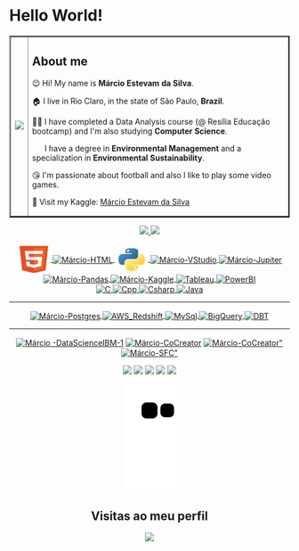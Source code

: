 <h1>Hello World!</h1>
<p align="center"><table border="2">
  <tr>
    <td><p align="left"><img        src=https://static.wixstatic.com/media/fa559d_fa2cf4ccc63e4aa6b4139bd9fd83a54c~mv2.jpg/v1/crop/x_74,y_0,w_550,h_595/fill/w_215,h_232,al_c,q_80,usm_0.66_1.00_0.01/marcio.webp">     </p></td>
    <td>
    <p align="center"><h2>About me</h2></p>
      <p align="left">😉 Hi! My name is <b>Márcio Estevam da Silva</b>.</p>
      <p align="left">🏠 I live in Rio Claro, in the state of São Paulo, <b>Brazil</b>.</p>
    <p align="letf">🧑‍🎓 I have completed a Data Analysis course (@ Resília Educação bootcamp) and I'm also studying <b>Computer Science</b>.</p>
      <p align="left">&nbsp &nbsp &nbsp I have a degree in <b>Environmental Management</b> and a specialization in <b>Environmental Sustainability</b>.</p>
    <p align="left">😘 I'm passionate about football and also I like to play some video games.</p>
      <p align="left">🔭 Visit my Kaggle: <a href="https://www.kaggle.com/mrcioestevamdasilva" target="_blank" rel="noopener noreferrer">Márcio Estevam da Silva</a></p>
    </td>
  </tr>
</table></p>
<div align="center">
  
  <a href="https://github.com/Mestevam1976">
  <img height="160em" src="https://github-readme-stats.vercel.app/api?username=Mestevam1976&show_icons=true&theme=dark&include_all_commits=true&count_private=true"/>
  <img height="160em" src="https://github-readme-stats.vercel.app/api/top-langs/?username=Mestevam1976&layout=compact&langs_count=7&theme=dark"/>
    
</div>
  
<div style="display: inline_block" align="center"><br>
  
  <img align="center" alt="Márcio-HTML" height="50" width="60" src="https://raw.githubusercontent.com/devicons/devicon/master/icons/html5/html5-original.svg">
  <img align="center" alt="Márcio-HTML" height="50" width="60" src="https://static.wixstatic.com/media/fa559d_2872f7e9c8224470878783922c5a4048~mv2.png/v1/fill/w_175,h_175,al_c,q_85,usm_0.66_1.00_0.01/kisspng-computer-icons-pro-git-portable-network-graphics-i-git-book-pro-git-app-app-5b8054.webp">
  <img align="center" alt="Márcio-Python" height="50" width="60" src="https://raw.githubusercontent.com/devicons/devicon/master/icons/python/python-original.svg">
  <img align="center" alt="Márcio-VStudio" height="50" width="60"img src="https://cdn.jsdelivr.net/gh/devicons/devicon/icons/visualstudio/visualstudio-plain.svg" />
  <img align="center" alt="Márcio-Jupiter" height="50" width="60" img src="https://cdn.jsdelivr.net/gh/devicons/devicon/icons/jupyter/jupyter-original-wordmark.svg"/>
      <img align="center" alt="Márcio-Pandas" height="80" width="80" src="https://pandas.pydata.org/static/img/pandas_secondary.svg">
      <img align="center" alt="Márcio-Kaggle" height="60" width="100" src="https://static.wixstatic.com/media/fa559d_e059e61d8b71406c832b1e29e81b6dd4~mv2.png/v1/fill/w_196,h_89,al_c,q_85,usm_0.66_1.00_0.01,enc_auto/pngegg%20(4).png">
      <img align="center" alt="Tableau" height="160" width="140" src="https://jfox.com.br/wp-content/uploads/2020/07/kisspng-tableau-software-computer-software-logo-business-i-solutions-hiq-labs-5ba37fd00080f3.8961677415374417440021.png">
      <img align="center" alt="PowerBI" height="40" width="100" src="https://static.wixstatic.com/media/fa559d_4b495a216e094b78a95a2684a954ad63~mv2.png/v1/fill/w_268,h_67,al_c,q_85,usm_0.66_1.00_0.01,enc_auto/pngegg.png"><br>
<img align="center" alt="C" height="55" width="55" src="https://static.wixstatic.com/media/fa559d_16bfeede5528460eb379f24d3c6ebb14~mv2.png/v1/fill/w_165,h_165,al_c,q_85,usm_0.66_1.00_0.01,enc_auto/5a36954d40bea2_0735336615135266052652.png">
      <img align="center" alt="Cpp" height="55" width="55" src="https://static.wixstatic.com/media/fa559d_91aaceeb98bb4665bbbb6489f24ca2a0~mv2.png/v1/fill/w_165,h_165,al_c,q_85,usm_0.66_1.00_0.01,enc_auto/kisspng-the-c-programming-language-computer-icons-comput-programming-5acadc2e16ef78_280689.png"> 
      <img align="center" alt="Csharp" height="55" width="55" src="https://static.wixstatic.com/media/fa559d_a96dca4c5d01457ea4e92c9c4f212672~mv2.png/v1/fill/w_165,h_165,al_c,q_85,usm_0.66_1.00_0.01,enc_auto/kisspng-c-programming-language-computer-icons-computer-pr-programming-5acadc62277db6_69780.png">
         <img align="center" alt="Java" height="85" width="85" src="https://static.wixstatic.com/media/fa559d_84007e42669f423fb796daba97e07b07~mv2.png/v1/fill/w_166,h_165,al_c,q_85,usm_0.66_1.00_0.01,enc_auto/kisspng-java-runtime-environment-programming-language-prog-java-5b16ff20a1e683_50821417152.png">
      <hr>
      <img align="center" alt="Márcio-Postgres" height="80" width="100" img src="https://static.wixstatic.com/media/fa559d_e8a31db1241d4602b4e4590bd066d1e8~mv2.png/v1/fill/w_207,h_182,al_c,q_85,usm_0.66_1.00_0.01/kisspng-postgresql-database-logo-application-software-comp-iterative-consulting-web-develo.webp">
      <img align="center" alt="AWS_Redshift" height="80" width="150" src="https://static.wixstatic.com/media/fa559d_ee71f759d3554e96810203ee9a4d06a6~mv2.png/v1/fill/w_185,h_104,al_c,q_85,usm_0.66_1.00_0.01,enc_auto/amazon_redshift.png">
      <img align="center" alt="MySql" height="40" width="120" src="https://static.wixstatic.com/media/fa559d_ba51cf10f1a44f1bac8c72310c019ed7~mv2.png/v1/fill/w_186,h_96,al_c,q_85,usm_0.66_1.00_0.01,enc_auto/pngegg%20(1).png">
      <img align="center" alt="BigQuery" height="90" width="90" src="https://static.wixstatic.com/media/fa559d_303d631c64fa4091a24fd3f5c588db77~mv2.png/v1/fill/w_109,h_104,al_c,q_85,usm_0.66_1.00_0.01,enc_auto/pngegg%20(2).png">
      <img align="center" alt="DBT" height="40" width="150" src=https://static.wixstatic.com/media/fa559d_2aa30d0a4ed84649a36bf0881fe051dd~mv2.png/v1/fill/w_147,h_56,al_c,q_85,usm_0.66_1.00_0.01,enc_auto/dbt-logo.png">
  <hr>
  <a href="https://www.credly.com/badges/8a4f9cad-0f92-43cb-bc84-2ad169743411/public_url" target="_blank"><img align="center" alt="Márcio -DataScienceIBM-1" height="95" width="95" img src="https://static.wixstatic.com/media/fa559d_1ef88abf7c68464f9d16d1155256aee3~mv2.png/v1/fill/w_95,h_95,al_c,q_85,usm_0.66_1.00_0.01/data-science-foundations-level-1.webp"/></a>
      <a href="https://www.credly.com/badges/858e14f2-5dcd-4102-ba59-c5c0d59c721b/public_url" target="_blank"><img align="center" alt="Márcio-CoCreator" height="95" width="95" img src="https://static.wixstatic.com/media/fa559d_5c4d77996088453eb447bdf422967316~mv2.png/v1/fill/w_95,h_95,al_c,q_85/cocreator.webp"/></a>
  <a href="https://www.credly.com/badges/53271981-37cf-439c-ae9b-745a84618e7d/public_url" target="_blank"><img align="center" alt=Márcio-CoCreator" height="95" width="95" img src="https://static.wixstatic.com/media/fa559d_a3c6b144e31941f09a69012f92bd3805~mv2.png/v1/fill/w_90,h_90,al_c,q_85,usm_0.66_1.00_0.01/enterprise-design-thinking-practitioner.webp"/></a>
  <a href="https://www.scrumstudy.com/certification/verify?type=SFC&number=778995" target="blank"><img align="center" alt=Márcio-SFC" height="100" width="100" img src="https://www.scrumstudy.com/Scrum-Images/brand-logo/badge-SFC.png"/></a> 
<p>  
</div>
  
  <div align="center"> 
  <a href="https://www.youtube.com/channel/UCqPcqSW_VcECSZqJaD54tBQ" target="_blank"><img src="https://img.shields.io/badge/YouTube-FF0000?style=for-the-badge&logo=youtube&logoColor=white" target="_blank"></a>
  <a href = "mailto:marcio.estevam@yahoo.com"><img src="https://img.shields.io/badge/-Gmail-%23333?style=for-the-badge&logo=gmail&logoColor=white" target="_blank"></a>
  <a href="https://www.linkedin.com/in/marcio-estevam-da-silva-mes16876" target="_blank"><img src="https://img.shields.io/badge/-LinkedIn-%230077B5?style=for-the-badge&logo=linkedin&logoColor=white" target="_blank"></a> 
 <a href="https://api.whatsapp.com/send?phone=5519998421176&text=Oi%20Márcio" target="_blank"><img src="https://img.shields.io/badge/WhatsApp-25D366?style=for-the-badge&logo=whatsapp&logoColor=white"></a>
    <a href="https://twitter.com/Estevma" target="_blank"><img src="https://img.shields.io/twitter/follow/Estevma?style=for-the-badge"></a>
    
 ![Snake animation](https://github.com/Mestevam1976/Mestevam1976/blob/output/github-contribution-grid-snake.svg)
 
 <p align="center"> 

 ## Visitas ao meu perfil <br>
 <p align="center"> 
   <img alingn="center" src="https://profile-counter.glitch.me/Mestevam1976/count.svg" />
 </p>

</p>
 
</div>
